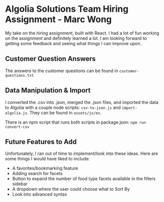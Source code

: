 # Algolia Solutions Team Hiring Assignment - Marc Wong

My take on the hiring assignment, built with React. I had a lot of fun working on the assignment and definitely learned a lot. I am looking forward to getting some feedback and seeing what things I can improve upon.


## Customer Question Answers
The answers to the customer questions can be found in `customer-questions.txt`



## Data Manipulation & Import
I converted the .csv into .json, merged the .json files, and imported the data to Algolia with a couple node scripts: `csv-to-json.js` and `import-algolia.js`. They can be found in `assets/js/ex`.

There is an npm script that runs both scripts in package.json: `npm run convert-csv`


## Future Features to Add
Unfortunately, I ran out of time to implement/look into these ideas. Here are some things I would have liked to include:
- A favorites/bookmarking feature
- Adding search for facets
- Button to expand the number of food type facets available in the filters sidebar
- A dropdown where the user could choose what to Sort By
- Look into advanced syntax
